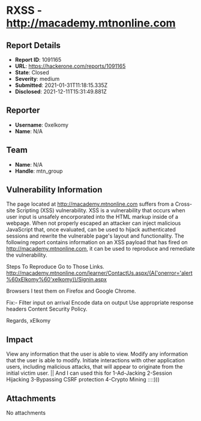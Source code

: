 # RXSS - http://macademy.mtnonline.com

## Report Details
- **Report ID**: 1091165
- **URL**: https://hackerone.com/reports/1091165
- **State**: Closed
- **Severity**: medium
- **Submitted**: 2021-01-31T11:18:15.335Z
- **Disclosed**: 2021-12-11T15:31:49.881Z

## Reporter
- **Username**: 0xelkomy
- **Name**: N/A

## Team
- **Name**: N/A
- **Handle**: mtn_group

## Vulnerability Information
The page located at http://macademy.mtnonline.com
suffers from a Cross-site Scripting (XSS) vulnerability. XSS is a vulnerability that occurs when user input is unsafely encorporated into the HTML markup inside of a webpage. When not properly escaped an attacker can inject malicious JavaScript that, once evaluated, can be used to hijack authenticated sessions and rewrite the vulnerable page's layout and functionality. The following report contains information on an XSS payload that has fired on http://macademy.mtnonline.com, it can be used to reproduce and remediate the vulnerability.

Steps To Reproduce
Go to Those Links.
http://macademy.mtnonline.com/learner/ContactUs.aspx/(A('onerror='alert%60xElkomy%60'xelkomy))/Signin.aspx

Browsers
I test them on Firefox and Google Chrome.

Fix:-
Filter input on arrival
Encode data on output
Use appropriate response headers
Content Security Policy.

Regards,
xElkomy

## Impact

View any information that the user is able to view. Modify any information that the user is able to modify. Initiate interactions with other application users, including malicious attacks, that will appear to originate from the initial victim user. || And I can used this for
1-Ad-Jacking
2-Session Hijacking
3-Bypassing CSRF protection
4-Crypto Mining ::::)))

## Attachments
No attachments
